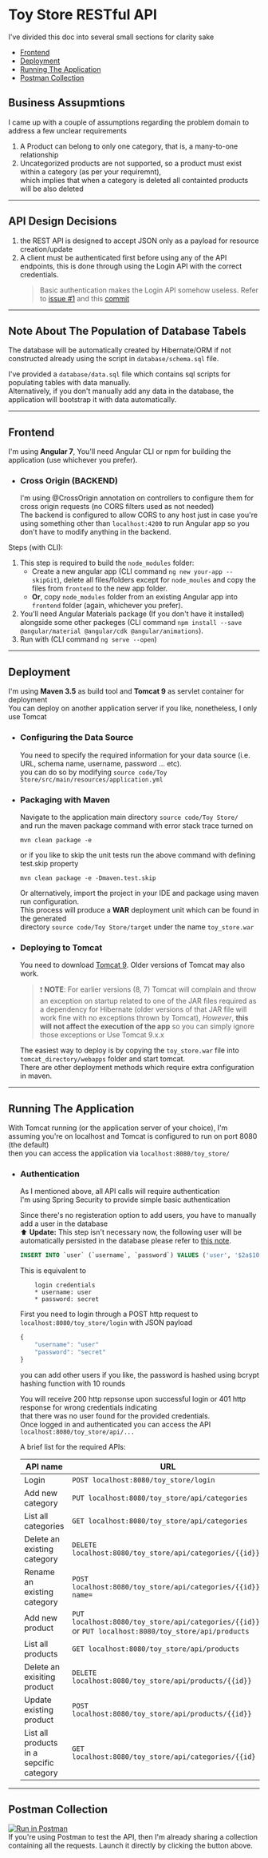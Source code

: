 # Toy Store RESTful API
I've divided this doc into several small sections for clarity sake

* [Frontend](#frontend)
* [Deployment](#deployment)
* [Running The Application](#running-the-application)
* [Postman Collection](#postman-collection)

## __Business Assupmtions__
I came up with a couple of assumptions regarding the problem domain to address a few unclear requirements
1. A Product can belong to only one category, that is, a many-to-one relationship
2. Uncategorized products are not supported, so a product must exist within a category (as per your requiremnt),  
which implies that when a category is deleted all containted products will be also deleted

---

## __API Design Decisions__
1. the REST API is designed to accept JSON only as a payload for resource creation/update
2. A client must be authenticated first before using any of the API endpoints, this is done through 
using the Login API with the correct credentials. 
    > Basic authentication makes the Login API somehow useless. Refer to [issue #1](https://github.com/duckShooter/orange_gi/issues/1) and this [commit](https://github.com/duckShooter/orange_gi/commit/563af214d21c37895204d09480bbb16e182218b7)
---

## __Note About The Population of Database Tabels__
The database will be automatically created by Hibernate/ORM if not constructed already using the script in `database/schema.sql` file.

I've provided a `database/data.sql` file which contains sql scripts for populating tables with data manually.  
Alternatively, if you don't manually add any data in the database, the application will bootstrap it with data
automatically.  

---
## __Frontend__
I'm using __Angular 7__, You'll need Angular CLI or npm for building the application (use whichever you prefer). 

* ### __Cross Origin__ (BACKEND)
    I'm using @CrossOrigin annotation on controllers to configure them for cross origin requests (no CORS filters used as not needed)  
    The backend is configured to allow CORS to any host just in case you're using something other than `localhost:4200` to run Angular app so you don't have to modify anything in the backend.

Steps (with CLI):
1. This step is required to build the `node_modules` folder:
    - Create a new angular app (CLI command `ng new your-app --skipGit`), delete all files/folders except for `node_moules` and copy the files from `frontend` to the new app folder.
    - __Or__, copy `node_modules` folder from an existing Angular app into `frontend` folder (again, whichever you prefer).  
2. You'll need Angular Materials package (If you don't have it installed) alongside some other packeges (CLI command `npm install --save @angular/material @angular/cdk @angular/animations`).
3. Run with (CLI command `ng serve --open`)   

---

## __Deployment__
I'm using __Maven 3.5__ as build tool and __Tomcat 9__ as servlet container for deployment  
You can deploy on another application server if you like, nonetheless, I only use Tomcat 
* ### __Configuring the Data Source__
    You need to specify the required information for your data source (i.e. URL, schema name, username, password ... etc).  
    you can do so by modifying `source code/Toy Store/src/main/resources/application.yml`

* ### __Packaging with Maven__
    Navigate to the application main directory `source code/Toy Store/`  
    and run the maven package command with error stack trace turned on
    ```Shell
    mvn clean package -e
    ``` 
    or if you like to skip the unit tests run the above command with defining test.skip property
    ```Shell
    mvn clean package -e -Dmaven.test.skip
    ```

    Or alternatively, import the project in your IDE and package using maven run configuration.  
    This process will produce a __WAR__ deployment unit which can be found in the generated  
    directory `source code/Toy Store/target` under the name `toy_store.war`


* ### __Deploying to Tomcat__
    You need to download [Tomcat 9](https://tomcat.apache.org/download-90.cgi). Older versions of Tomcat may also work.
    > ❗️ __NOTE__: For earlier versions (8, 7) Tomcat will complain and throw an exception on startup related to one of the JAR files  required as a dependency for Hibernate (older versions of that JAR file  will work fine with no exceptions thrown by Tomcat),  *However*, __this will not affect the execution of the app__ so you can simply ignore those exceptions or Use Tomcat 9.x.x

    The easiest way to deploy is by copying the `toy_store.war` file into `tomcat_directory/webapps` folder and start tomcat.  
    There are other deployment methods which require extra configuration in maven.

---
## __Running The Application__
With Tomcat running (or the application server of your choice), I'm assuming you're on localhost and Tomcat is configured to run on port 8080 (the default)  
then you can access the application via `localhost:8080/toy_store/`

* ### __Authentication__
    As I mentioned above, all API calls will require authentication  
    I'm using Spring Security to provide simple basic authentication

    Since there's no registeration option to add users, you have to manually add a user in the database  
    ⬆️ __Update:__ This step isn't necessary now, the following user will be automatically persisted in the database please refer to [this note](#note-about-the-population-of-database-tabels).
    ```SQL
    INSERT INTO `user` (`username`, `password`) VALUES ('user', '$2a$10$a8r484Ht4fOSYUbVR3mZZOlMOEJu17PuRakkCBz07dSxrWifU.krK');
    ```
    This is equivalent to
    ```
        login credentials  
        * username: user  
        * password: secret
    ```
    First you need to login through a POST http request to  `localhost:8080/toy_store/login` with JSON payload
    ```javascript
    {
        "username": "user"
        "password": "secret"
    }
    ```
    you can add other users if you like, the password is hashed using bcrypt hashing function with 10 rounds  
      
    You will receive 200 http repsonse upon successful login or 401 http response for wrong credentials indicating  
    that there was no user found for the provided credentials.  
    Once logged in and authenticated you can access the API `localhost:8080/toy_store/api/...`  
      
    A brief list for the required APIs:  

    API name | URL
    --- | --- 
    Login | `POST localhost:8080/toy_store/login`
    Add new category | `PUT localhost:8080/toy_store/api/categories`
    List all categories | `GET localhost:8080/toy_store/api/categories`
    Delete an existing category | `DELETE localhost:8080/toy_store/api/categories/{{id}}`
    Rename an existing category | `POST localhost:8080/toy_store/api/categories/{{id}}?name=`
    Add new product | `PUT localhost:8080/toy_store/api/categories/{{id}}`<br>or `PUT localhost:8080/toy_store/api/products`
    List all products | `GET localhost:8080/toy_store/api/products`
    Delete an exisiting product | `DELETE localhost:8080/toy_store/api/products/{{id}}`
    Update existing product | `POST localhost:8080/toy_store/api/products/{{id}}`
    List all products in a sepcific category | `GET localhost:8080/toy_store/api/categories/{{id}`


---
## __Postman Collection__ 
[![Run in Postman](https://run.pstmn.io/button.svg)](https://app.getpostman.com/run-collection/e3831137ece7101e539b)  
If you're using Postman to test the API, then I'm already sharing a collection containing all the requests. Launch it directly by clicking the button above.
